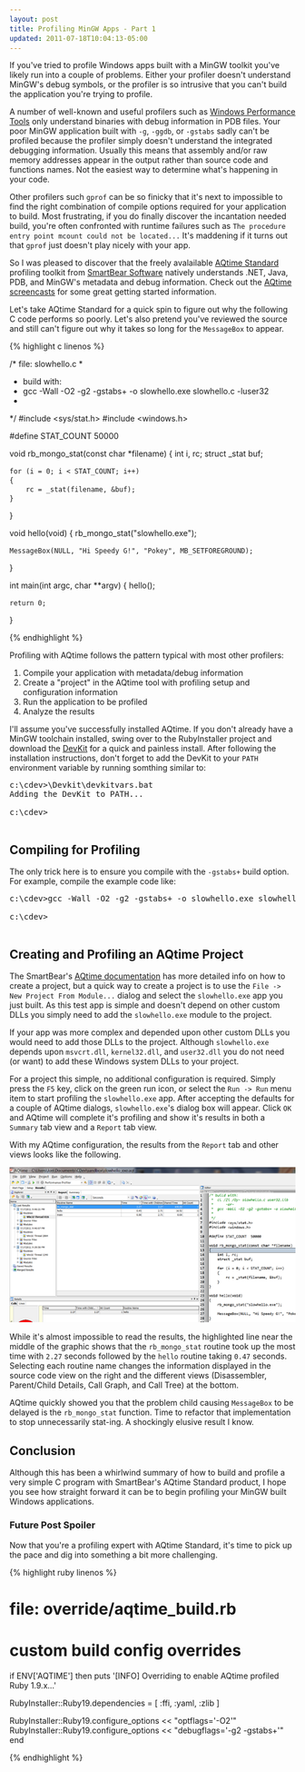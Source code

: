 ```yaml
---
layout: post
title: Profiling MinGW Apps - Part 1
updated: 2011-07-18T10:04:13-05:00
---
```


If you've tried to profile Windows apps built with a MinGW toolkit you've likely
run into a couple of problems. Either your profiler doesn't understand MinGW's
debug symbols, or the profiler is so intrusive that you can't build the application
you're trying to profile.

A number of well-known and useful profilers such as [Windows Performance Tools](http://msdn.microsoft.com/en-us/performance/cc825801)
only understand binaries with debug information in PDB files. Your poor MinGW
application built with `-g`, `-ggdb`, or `-gstabs` sadly can't be profiled because
the profiler simply doesn't understand the integrated debugging information. Usually
this means that assembly and/or raw memory addresses appear in the output rather than
source code and functions names. Not the easiest way to determine what's happening
in your code.

Other profilers such `gprof` can be so finicky that it's next to impossible to
find the right combination of compile options required for your application to
build. Most frustrating, if you do finally discover the incantation needed build,
you're often confronted with runtime failures such as `The procedure entry point
mcount could not be located...` It's maddening if it turns out that `gprof` just
doesn't play nicely with your app.

So I was pleased to discover that the freely avalailable
[AQtime Standard](http://smartbear.com/products/free-tools/aqtime-standard/)
profiling toolkit from [SmartBear Software](http://smartbear.com) natively understands
.NET, Java, PDB, and MinGW's metadata and debug information. Check out the
[AQtime screencasts](http://smartbear.com/support/screencasts/aqtime/) for
some great getting started information.

Let's take AQtime Standard for a quick spin to figure out why the following C
code performs so poorly. Let's also pretend you've reviewed the source and still
can't figure out why it takes so long for the `MessageBox` to appear.

{% highlight c linenos %}

/* file: slowhello.c
 *
 * build with:
 * 	gcc -Wall -O2 -g2 -gstabs+ -o slowhello.exe slowhello.c -luser32
 *
 */
#include <sys/stat.h>
#include <windows.h>

#define STAT_COUNT	50000

void rb_mongo_stat(const char *filename)
{
    int i, rc;
    struct _stat buf;

    for (i = 0; i < STAT_COUNT; i++)
    {
        rc = _stat(filename, &buf);
    }
}

void hello(void)
{
    rb_mongo_stat("slowhello.exe");

    MessageBox(NULL, "Hi Speedy G!", "Pokey", MB_SETFOREGROUND);
}

int main(int argc, char **argv)
{
    hello();

    return 0;
}

{% endhighlight %}

Profiling with AQtime follows the pattern typical with most other profilers:

1. Compile your application with metadata/debug information
2. Create a "project" in the AQtime tool with profiling setup and configuration information
3. Run the application to be profiled
4. Analyze the results

I'll assume you've successfully installed AQtime. If you don't already have a
MinGW toolchain installed, swing over to the RubyInstaller project and download
the [DevKit](http://rubyinstaller.org/add-ons/devkit/) for a quick and painless install.
After following the installation instructions, don't forget to add the DevKit to
your `PATH` environment variable by running somthing similar to:

<pre class="shell">
c:\cdev>\Devkit\devkitvars.bat
Adding the DevKit to PATH...

c:\cdev>

</pre>

## Compiling for Profiling

The only trick here is to ensure you compile with the `-gstabs+` build option.
For example, compile the example code like:

<pre class="shell">
c:\cdev>gcc -Wall -O2 -g2 -gstabs+ -o slowhello.exe slowhello.c -luser32

c:\cdev>

</pre>

## Creating and Profiling an AQtime Project

The SmartBear's [AQtime documentation](http://smartbear.com/support/viewarticle/17713/)
has more detailed info on how to create a project, but a quick way to create a project
is to use the `File -> New Project From Module...` dialog and select the `slowhello.exe`
app you just built. As this test app is simple and doesn't depend on other custom DLLs
you simply need to add the `slowhello.exe` module to the project.

If your app was more complex and depended upon other custom DLLs you would need to
add those DLLs to the project. Although `slowhello.exe` depends upon `msvcrt.dll`,
`kernel32.dll`, and `user32.dll` you do not need (or want) to add these Windows
system DLLs to your project.

For a project this simple, no additional configuration is required. Simply press
the `F5` key, click on the green run icon, or select the `Run -> Run` menu item
to start profiling the `slowhello.exe` app. After accepting the defaults for a
couple of AQtime dialogs, `slowhello.exe`'s dialog box will appear. Click `OK`
and AQtime will complete it's profiling and show it's results in both a `Summary`
tab view and a `Report` tab view.

With my AQtime configuration, the results from the `Report` tab and other views
looks like the following.

![AQtime slowhello.exe profiling results](/images/aqtime_slowhello.png)

While it's almost impossible to read the results, the highlighted line near the
middle of the graphic shows that the `rb_mongo_stat` routine took up the most
time with `2.27` seconds followed by the `hello` routine taking `0.47` seconds.
Selecting each routine name changes the information displayed in the source code
view on the right and the different views (Disassembler, Parent/Child Details,
Call Graph, and Call Tree) at the bottom.

AQtime quickly showed you that the problem child causing `MessageBox` to be
delayed is the `rb_mongo_stat` function. Time to refactor that implementation
to stop unnecessarily stat-ing. A shockingly elusive result I know.

## Conclusion

Although this has been a whirlwind summary of how to build and profile a very
simple C program with SmartBear's AQtime Standard product, I hope you see how
straight forward it can be to begin profiling your MinGW built Windows
applications.

### Future Post Spoiler

Now that you're a profiling expert with AQtime Standard, it's time to pick up
the pace and dig into something a bit more challenging.

{% highlight ruby linenos %}

# file: override/aqtime_build.rb
# custom build config overrides
if ENV['AQTIME'] then
  puts '[INFO] Overriding to enable AQtime profiled Ruby 1.9.x...'

  RubyInstaller::Ruby19.dependencies = [ :ffi, :yaml, :zlib ]

  RubyInstaller::Ruby19.configure_options << "optflags='-O2'"
  RubyInstaller::Ruby19.configure_options << "debugflags='-g2 -gstabs+'"
end

{% endhighlight %}
